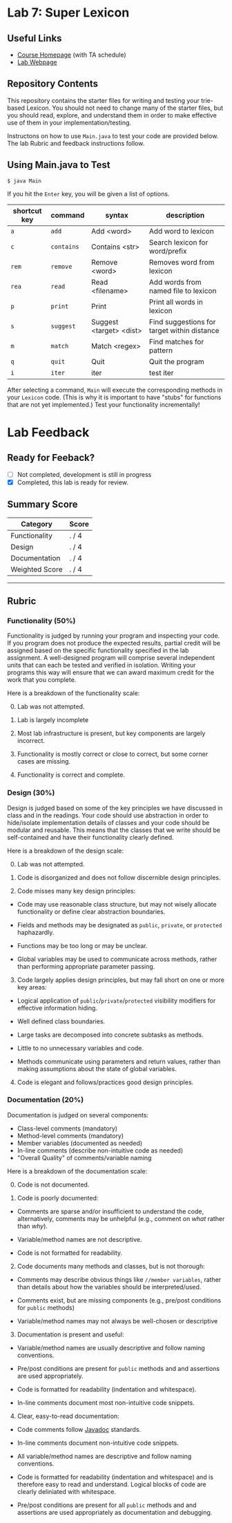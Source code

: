 # Lab 7: Super Lexicon

## Useful Links
 * [Course Homepage](http://cs.williams.edu/~cs136/) (with TA schedule)
 * [Lab Webpage](https://williams-cs.github.io/cs136s20-www/assets/labs/lexicon/lexicon.html)


## Repository Contents

This repository contains the starter files for writing and testing
your trie-based Lexicon. You should not need to change many of the
starter files, but you should read, explore, and understand them in
order to make effective use of them in your implementation/testing.

Instructons on how to use `Main.java` to test your code are provided
below. The lab Rubric and feedback instructions follow.


## Using Main.java to Test

```
$ java Main
```

If you hit the `Enter` key, you will be given a list of options.

|shortcut key|command|syntax|description|
|-|-|-|-|
|`a`|`add`|Add &lt;word&gt;|Add word to lexicon|
|`c`|`contains`|Contains &lt;str&gt;|Search lexicon for word/prefix|
|`rem`|`remove`|Remove &lt;word&gt;|Removes word from lexicon|
|`rea`|`read`|Read &lt;filename&gt;|Add words from named file to lexicon|
|`p`|`print`|Print|Print all words in lexicon|
|`s`|`suggest`|Suggest &lt;target&gt; &lt;dist&gt;|Find suggestions for target within distance|
|`m`|`match`|Match &lt;regex&gt;|Find matches for pattern|
|`q`|`quit`|Quit|Quit the program|
|`i`|`iter`|iter|test iter|

After selecting a command, `Main` will execute the corresponding methods
in your `Lexicon` code. (This is why it is important to have "stubs" for
functions that are not yet implemented.) Test your functionality
incrementally!


# Lab Feedback

## Ready for Feeback?
 - [ ] Not completed, development is still in progress
 - [x] Completed, this lab is ready for review.

## Summary Score

| Category       | Score |
| -------------- | ----- |
| Functionality  | . / 4 |
| Design         | . / 4 |
| Documentation  | . / 4 |
| Weighted Score | . / 4 |

---

## Rubric

### Functionality (50%)

Functionality is judged by running your program and inspecting your
code. If you program does not produce the expected results, partial
credit will be assigned based on the specific functionality specified
in the lab assignment.  A well-designed program will comprise several
independent units that can each be tested and verified in
isolation. Writing your programs this way will ensure that we can
award maximum credit for the work that you complete.

Here is a breakdown of the functionality scale:

 0. Lab was not attempted.

 1. Lab is largely incomplete

 2. Most lab infrastructure is present, but key components are largely incorrect.

 3. Functionality is mostly correct or close to correct, but some
    corner cases are missing.

 4. Functionality is correct and complete.

### Design (30%)

Design is judged based on some of the key principles we have discussed
in class and in the readings. Your code should use abstraction in
order to hide/isolate implementation details of classes and your code
should be modular and reusable. This means that the classes that we
write should be self-contained and have their functionality clearly
defined.

Here is a breakdown of the design scale:

 0. Lab was not attempted.

 1. Code is disorganized and does not follow discernible design
    principles.

 2. Code misses many key design principles:

   * Code may use reasonable class structure, but may not wisely allocate
     functionality or define clear abstraction boundaries.

   * Fields and methods may be designated as `public`, `private`, or
     `protected` haphazardly.

   * Functions may be too long or may be unclear.

   * Global variables may be used to communicate across methods,
     rather than performing appropriate parameter passing.

 3. Code largely applies design principles, but may fall short on one
    or more key areas:

   * Logical application of `public`/`private`/`protected` visibility
     modifiers for effective information hiding.

   * Well defined class boundaries.

   * Large tasks are decomposed into concrete subtasks as methods.

   * Little to no unnecessary variables and code.

   * Methods communicate using parameters and return values, rather
     than making assumptions about the state of global variables.

 4. Code is elegant and follows/practices good design principles.

### Documentation (20%)

Documentation is judged on several components:
   * Class-level comments (mandatory)
   * Method-level comments (mandatory)
   * Member variables (documented as needed)
   * In-line comments (describe non-intuitive code as needed)
   * "Overall Quality" of comments/variable naming

Here is a breakdown of the documentation scale:

 0. Code is not documented.

 1. Code is poorly documented:

   * Comments are sparse and/or insufficient to understand the code,
     alternatively, comments may be unhelpful (e.g., comment on *what*
     rather than *why*).

   * Variable/method names are not descriptive.

   * Code is not formatted for readability.

 2. Code documents many methods and classes, but is not thorough:

   * Comments may describe obvious things like `//member variables`,
     rather than details about how the variables should be
     interpreted/used.

   * Comments exist, but are missing components (e.g., pre/post
     conditions for `public` methods)

   * Variable/method names may not always be well-chosen or
     descriptive

 3. Documentation is present and useful:

   * Variable/method names are usually descriptive and follow naming
     conventions.

   * Pre/post conditions are present for `public` methods and and
     assertions are used appropriately.

   * Code is formatted for readability (indentation and whitespace).

   * In-line comments document most non-intuitive code snippets.

 4. Clear, easy-to-read documentation:

   * Code comments follow  [Javadoc](https://www.oracle.com/technetwork/java/javase/documentation/index-137868.html)
     standards.

   * In-line comments document non-intuitive code snippets.

   * All variable/method names are descriptive and follow naming
     conventions.

   * Code is formatted for readability (indentation and whitespace)
     and is therefore easy to read and understand. Logical blocks of
     code are clearly deliniated with whitespace.

   * Pre/post conditions are present for all `public` methods and and
     assertions are used appropriately as documentation and debugging.
